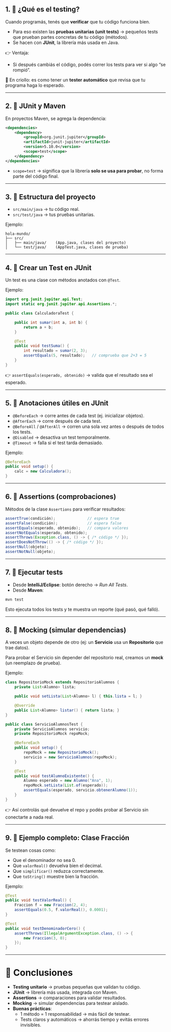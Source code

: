 ## 1. 🔹 ¿Qué es el testing?

Cuando programás, tenés que **verificar** que tu código funciona bien.

- Para eso existen las **pruebas unitarias (unit tests)** → pequeños tests que prueban partes concretas de tu código (métodos).
- Se hacen con **JUnit**, la librería más usada en Java.

👉 Ventaja:

- Si después cambiás el código, podés correr los tests para ver si algo “se rompió”.

📌 En criollo: es como tener un **tester automático** que revisa que tu programa haga lo esperado.

---

## 2. 🔹 JUnit y Maven

En proyectos Maven, se agrega la dependencia:

```XML
<dependencies>
    <dependency>
        <groupId>org.junit.jupiter</groupId>
        <artifactId>junit-jupiter</artifactId>
        <version>5.10.0</version>
        <scope>test</scope>
    </dependency>
</dependencies>
```

- `scope=test` → significa que la librería **solo se usa para probar**, no forma parte del código final.

---

## 3. 🔹 Estructura del proyecto

- `src/main/java` → tu código real.
- `src/test/java` → tus pruebas unitarias.

Ejemplo:

```Plain
hola-mundo/
├── src/
│   ├── main/java/    (App.java, clases del proyecto)
│   └── test/java/    (AppTest.java, clases de prueba)
```

---

## 4. 🔹 Crear un Test en JUnit

Un test es una clase con métodos anotados con `@Test`.

Ejemplo:

```Java
import org.junit.jupiter.api.Test;
import static org.junit.jupiter.api.Assertions.*;

public class CalculadoraTest {

    public int sumar(int a, int b) {
        return a + b;
    }

    @Test
    public void testSuma() {
        int resultado = sumar(2, 3);
        assertEquals(5, resultado);   // comprueba que 2+3 = 5
    }
}
```

👉 `assertEquals(esperado, obtenido)` → valida que el resultado sea el esperado.

---

## 5. 🔹 Anotaciones útiles en JUnit

- `@BeforeEach` → corre antes de cada test (ej. inicializar objetos).
- `@AfterEach` → corre después de cada test.
- `@BeforeAll` / `@AfterAll` → corren una sola vez antes o después de todos los tests.
- `@Disabled` → desactiva un test temporalmente.
- `@Timeout` → falla si el test tarda demasiado.

Ejemplo:

```Java
@BeforeEach
public void setup() {
    calc = new Calculadora();
}
```

---

## 6. 🔹 Assertions (comprobaciones)

Métodos de la clase `Assertions` para verificar resultados:

```Java
assertTrue(condición);              // espera true
assertFalse(condición);             // espera false
assertEquals(esperado, obtenido);   // compara valores
assertNotEquals(esperado, obtenido);
assertThrows(Exception.class, () -> { /* código */ });
assertDoesNotThrow(() -> { /* código */ });
assertNull(objeto);
assertNotNull(objeto);
```

---

## 7. 🔹 Ejecutar tests

- Desde **IntelliJ/Eclipse**: botón derecho → _Run All Tests_.
- Desde **Maven**:

```Bash
mvn test
```

Esto ejecuta todos los tests y te muestra un reporte (qué pasó, qué falló).

---

## 8. 🔹 Mocking (simular dependencias)

A veces un objeto depende de otro (ej: un **Servicio** usa un **Repositorio** que trae datos).

Para probar el Servicio sin depender del repositorio real, creamos un **mock** (un reemplazo de prueba).

Ejemplo:

```Java
class RepositorioMock extends RepositorioAlumnos {
    private List<Alumno> lista;

    public void setLista(List<Alumno> l) { this.lista = l; }

    @Override
    public List<Alumno> listar() { return lista; }
}

public class ServicioAlumnosTest {
    private ServicioAlumnos servicio;
    private RepositorioMock repoMock;

    @BeforeEach
    public void setup() {
        repoMock = new RepositorioMock();
        servicio = new ServicioAlumnos(repoMock);
    }

    @Test
    public void testAlumnoExistente() {
        Alumno esperado = new Alumno("Ana", 1);
        repoMock.setLista(List.of(esperado));
        assertEquals(esperado, servicio.obtenerAlumno(1));
    }
}
```

👉 Así controlás qué devuelve el repo y podés probar al Servicio sin conectarte a nada real.

---

## 9. 🔹 Ejemplo completo: Clase Fracción

Se testean cosas como:

- Que el denominador no sea 0.
- Que `valorReal()` devuelva bien el decimal.
- Que `simplificar()` reduzca correctamente.
- Que `toString()` muestre bien la fracción.

Ejemplo:

```Java
@Test
public void testValorReal() {
    Fraccion f = new Fraccion(2, 4);
    assertEquals(0.5, f.valorReal(), 0.0001);
}

@Test
public void testDenominadorCero() {
    assertThrows(IllegalArgumentException.class, () -> {
        new Fraccion(3, 0);
    });
}
```

---

# 🎯 Conclusiones

- **Testing unitario** → pruebas pequeñas que validan tu código.
- **JUnit** → librería más usada, integrada con Maven.
- **Assertions** → comparaciones para validar resultados.
- **Mocking** → simular dependencias para testear aislado.
- **Buenas prácticas**:
    - 1 método = 1 responsabilidad → más fácil de testear.
    - Tests claros y automáticos → ahorrás tiempo y evitás errores invisibles.